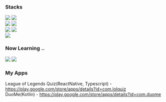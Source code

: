 ### Stacks
<img src="https://img.shields.io/badge/java-007396?style=for-the-badge&logo=java&logoColor=white"> <img src="https://img.shields.io/badge/spring-6DB33F?style=for-the-badge&logo=spring&logoColor=white"><br/>
<img src="https://img.shields.io/badge/javascript-F7DF1E?style=for-the-badge&logo=javascript&logoColor=black"> <img src="https://img.shields.io/badge/react-61DAFB?style=for-the-badge&logo=react&logoColor=black"><br/>
<img src="https://img.shields.io/badge/kotlin-7F52FF?style=for-the-badge&logo=kotlin&logoColor=white"> <img src="https://img.shields.io/badge/ReactNative-FF4154?style=for-the-badge&logo=react&logoColor=white"><br/>
<img src="https://img.shields.io/badge/Solidity-363636?style=for-the-badge&logo=Solidity&logoColor=white"> 

### Now Learning ..
<img src="https://img.shields.io/badge/GO-00ADD8?style=for-the-badge&logo=Go&logoColor=white"> <img src="https://img.shields.io/badge/BlockChain-F7931A?style=for-the-badge&logo=Bitcoin&logoColor=white">

### My Apps
League of Legends Quiz(ReactNative, Typescript) - https://play.google.com/store/apps/details?id=com.lolquiz <br/>
DuoMe(Kotlin) - https://play.google.com/store/apps/details?id=com.duome

<!--
**EPguy/EPguy** is a ✨ _special_ ✨ repository because its `README.md` (this file) appears on your GitHub profile.

Here are some ideas to get you started:

- 🔭 I’m currently working on ...
- 🌱 I’m currently learning ...
- 👯 I’m looking to collaborate on ...
- 🤔 I’m looking for help with ...
- 💬 Ask me about ...
- 📫 How to reach me: ...
- 😄 Pronouns: ...
- ⚡ Fun fact: ...
-->
